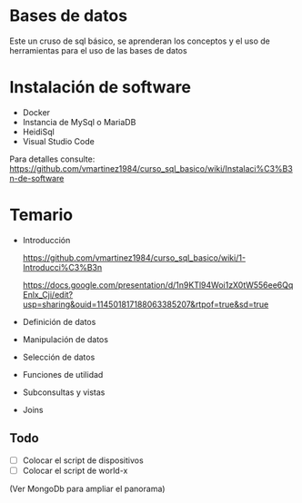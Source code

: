 # Bases de datos
Este un cruso de sql básico, se aprenderan los conceptos y el uso de herramientas para el uso de las bases de datos

# Instalación de software

- Docker
- Instancia de MySql o MariaDB
- HeidiSql
- Visual Studio Code

Para detalles consulte:
https://github.com/vmartinez1984/curso_sql_basico/wiki/Instalaci%C3%B3n-de-software

# Temario

- Introducción

    https://github.com/vmartinez1984/curso_sql_basico/wiki/1-Introducci%C3%B3n

    https://docs.google.com/presentation/d/1n9KTl94Woi1zX0tW556ee6QqEnlx_Cji/edit?usp=sharing&ouid=114501817188063385207&rtpof=true&sd=true


- Definición de datos

- Manipulación de datos
- Selección de datos
- Funciones de utilidad
- Subconsultas y vistas
- Joins


## Todo
- [ ] Colocar el script de dispositivos
- [ ] Colocar el script de world-x

(Ver MongoDb para ampliar el panorama)